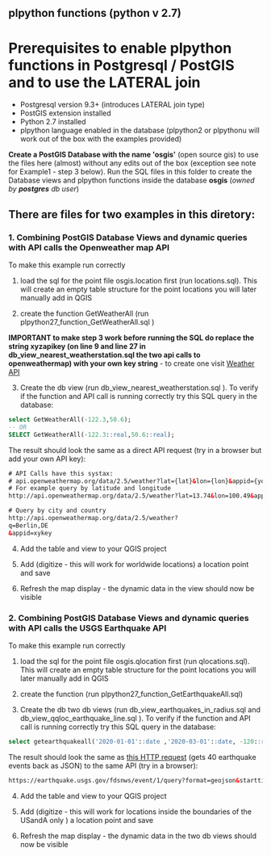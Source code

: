 ## plpython functions (python v 2.7)

# Prerequisites to enable plpython functions in Postgresql / PostGIS and to use the LATERAL join

* Postgresql version 9.3+ (introduces LATERAL join type)
* PostGIS extension installed
* Python 2.7 installed
* plpython language enabled in the database (plpython2 or plpythonu will work out of the box with the examples provided)

**Create a PostGIS Database with the name 'osgis'** (open source gis) to use the files here (almost) without any edits out of the box (exception see note for Example1 - step 3 below).
Run the SQL files in this folder to create the Database views and plpython functions inside the database **osgis** (_owned by **postgres** db user_)

## There are files for two examples in this diretory:

### 1. Combining PostGIS Database Views and dynamic queries with API calls the Openweather map API 

To make this example run correctly

1. load the sql for the point file osgis.location first (run locations.sql). This will create an empty table structure for the point locations you will later manually add in QGIS

2. create the function GetWeatherAll (run plpython27_function_GetWeatherAll.sql )

**IMPORTANT to make step 3 work before running the SQL do replace the string xyzapikey (on line 9 and line 27 in db_view_nearest_weatherstation.sql the two api calls to openweathermap) with your own key string** - to create one visit [Weather API](https://openweathermap.org/api)

3. Create the db view (run db_view_nearest_weatherstation.sql ).  To verify if the function and API call is running correctly try this SQL query in the database: 

```sql
select GetWeatherAll(-122.3,50.6);
-- OR
SELECT GetWeatherAll(-122.3::real,50.6::real);
```
The result should look the same as a direct API request (try in a browser but add your own API key):

```html
# API Calls have this systax:
# api.openweathermap.org/data/2.5/weather?lat={lat}&lon={lon}&appid={your api key}
# For example query by latitude and longitude
http://api.openweathermap.org/data/2.5/weather?lat=13.74&lon=100.49&appid=xykey

# Query by city and country 
http://api.openweathermap.org/data/2.5/weather?
q=Berlin,DE
&appid=xykey
```

4. Add the table and view to your QGIS project

5. Add (digitize - this will work for worldwide locations) a location point and save

6. Refresh the map display - the dynamic data in the view should now be visible


### 2. Combining PostGIS Database Views and dynamic queries with API calls the USGS Earthquake API

To make this example run correctly

1. load the sql for the point file osgis.qlocation first (run qlocations.sql). This will create an empty table structure for the point locations you will later manually add in QGIS

2. create the function (run plpython27_function_GetEarthquakeAll.sql)

3. Create the db two db views (run db_view_earthquakes_in_radius.sql and db_view_qqloc_earthquake_line.sql ). To verify if the function and API call is running correctly try this SQL query in the database: 

```sql
select getearthquakeall('2020-01-01'::date ,'2020-03-01'::date, -120::real, 40::real,200, 1.7)
```
The result should look the same as [this HTTP request](https://earthquake.usgs.gov/fdsnws/event/1/query?format=geojson&starttime=2020-01-01&endtime=2020-03-01&latitude=40&longitude=-120&maxradiuskm=200&minmagnitude=1.7&orderby=magnitude) (gets 40 earthquake events back as JSON) to the same API (try in a browser):

```html
https://earthquake.usgs.gov/fdsnws/event/1/query?format=geojson&starttime=2020-01-01&endtime=2020-03-01&latitude=40&longitude=-120&maxradiuskm=200&minmagnitude=1.7&orderby=magnitude
```

4. Add the table and view to your QGIS project

5. Add (digitize - this will work for locations inside the boundaries of the USandA only ) a location point and save

6. Refresh the map display - the dynamic data in the two db views should now be visible




